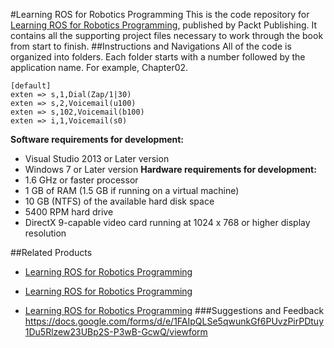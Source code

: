 #Learning ROS for Robotics Programming
This is the code repository for [Learning ROS for Robotics Programming](https://www.packtpub.com/hardware-and-creative/learning-ros-robotics-programming?utm_source=github&utm_medium=repository&utm_campaign=9781782161448), published by Packt Publishing. It contains all the supporting project files necessary to work through the book from start to finish.
##Instructions and Navigations
All of the code is organized into folders. Each folder starts with a number followed by the application name. For example, Chapter02.



```
[default]
exten => s,1,Dial(Zap/1|30)
exten => s,2,Voicemail(u100)
exten => s,102,Voicemail(b100)
exten => i,1,Voicemail(s0)
```

**Software requirements for development:**
*  Visual Studio 2013 or Later version
*  Windows 7 or Later version
**Hardware requirements for development:**
*  1.6 GHz or faster processor
*  1 GB of RAM (1.5 GB if running on a virtual machine)
*  10 GB (NTFS) of the available hard disk space
*  5400 RPM hard drive
*  DirectX 9-capable video card running at 1024 x 768 or higher display 
resolution

##Related Products
* [Learning ROS for Robotics Programming](https://www.packtpub.com/hardware-and-creative/learning-ros-robotics-programming?utm_source=github&utm_medium=repository&utm_campaign=9781782161448)

* [Learning ROS for Robotics Programming](https://www.packtpub.com/hardware-and-creative/learning-ros-robotics-programming?utm_source=github&utm_medium=repository&utm_campaign=9781782161448)

* [Learning ROS for Robotics Programming](https://www.packtpub.com/hardware-and-creative/learning-ros-robotics-programming?utm_source=github&utm_medium=repository&utm_campaign=9781782161448)
###Suggestions and Feedback
https://docs.google.com/forms/d/e/1FAIpQLSe5qwunkGf6PUvzPirPDtuy1Du5Rlzew23UBp2S-P3wB-GcwQ/viewform
